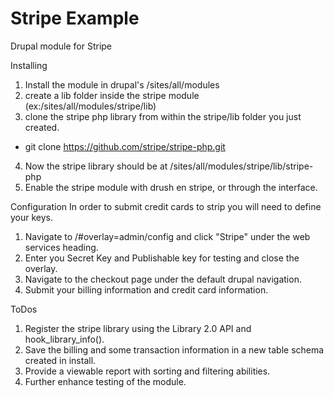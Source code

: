 Stripe Example
======

Drupal module for Stripe

Installing
1) Install the module in drupal's /sites/all/modules
2) create a lib folder inside the stripe module (ex:/sites/all/modules/stripe/lib)
3) clone the stripe php library from within the stripe/lib folder you just created.
  - git clone https://github.com/stripe/stripe-php.git
4) Now the stripe library should be at /sites/all/modules/stripe/lib/stripe-php
5) Enable the stripe module with drush en stripe, or through the interface.

Configuration
In order to submit credit cards to strip you will need to define your keys.
1) Navigate to /#overlay=admin/config and click "Stripe" under the web services heading.
2) Enter you Secret Key and Publishable key for testing and close the overlay.
3) Navigate to the checkout page under the default drupal navigation.
4) Submit your billing information and credit card information.

ToDos
1) Register the stripe library using the Library 2.0 API and hook_library_info().
2) Save the billing and some transaction information in a new table schema created in install.
3) Provide a viewable report with sorting and filtering abilities.
4) Further enhance testing of the module.
